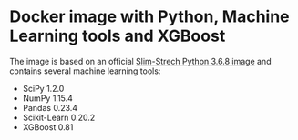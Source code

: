 # Docker image with Python, Machine Learning tools and XGBoost

The image is based on an official [Slim-Strech Python 3.6.8 image](https://hub.docker.com/_/python/) and contains several machine learning tools:

* SciPy 1.2.0
* NumPy 1.15.4
* Pandas 0.23.4
* Scikit-Learn 0.20.2
* XGBoost 0.81
